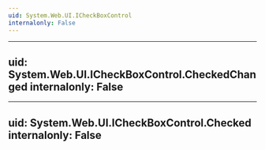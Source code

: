 ```yaml
---
uid: System.Web.UI.ICheckBoxControl
internalonly: False
---
```


---
uid: System.Web.UI.ICheckBoxControl.CheckedChanged
internalonly: False
---

---
uid: System.Web.UI.ICheckBoxControl.Checked
internalonly: False
---
